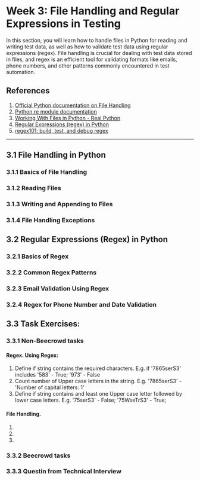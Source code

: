 # Week 3: File Handling and Regular Expressions in Testing

In this section, you will learn how to handle files in Python for reading and writing test data, as well as how to validate test data using regular expressions (regex). File handling is crucial for dealing with test data stored in files, and regex is an efficient tool for validating formats like emails, phone numbers, and other patterns commonly encountered in test automation.


## References

1. [Official Python documentation on File Handling](https://docs.python.org/3/tutorial/inputoutput.html#reading-and-writing-files)
2. [Python re module documentation](https://docs.python.org/3/library/re.html)
3. [Working With Files in Python - Real Python](https://realpython.com/working-with-files-in-python/)
4. [Regular Expressions (regex) in Python](https://docs.python.org/3/howto/regex.html)
5. [regex101: build, test, and debug regex](https://regex101.com/)

---

## 3.1 File Handling in Python

### 3.1.1 Basics of File Handling
### 3.1.2 Reading Files
### 3.1.3 Writing and Appending to Files
### 3.1.4 File Handling Exceptions

## 3.2 Regular Expressions (Regex) in Python
### 3.2.1 Basics of Regex
### 3.2.2 Common Regex Patterns
### 3.2.3 Email Validation Using Regex
### 3.2.4 Regex for Phone Number and Date Validation

## 3.3 Task Exercises:
### 3.3.1 Non-Beecrowd tasks
#### Regex. Using Regex:
1. Define if string contains the required characters. E.g. if '7865serS3' includes '583' - True; '973' - False
2. Count number of Upper case letters in the string.  E.g. '7865serS3' - 'Number of capital letters: 1'
3. Define if string contains and least one Upper case letter followed by lower case letters.  E.g. '75serS3' - False; '75WseTrS3' - True; 
#### File Handling. 
1.
2.
3.
### 3.3.2 Beecrowd tasks
### 3.3.3 Questin from Technical Interview

